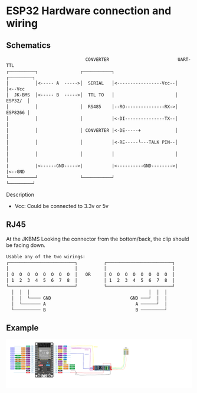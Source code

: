 # ESP32 Hardware connection and wiring


## Schematics

```
                              CONVERTER                          UART-TTL
┌──────────┐                ┌───────────┐                       ┌─────────┐
│          │<----- A  ----->│  SERIAL   │<-----------------Vcc--│         │<--Vcc
│  JK-BMS  │<----- B  ----->│  TTL TO   │                       │ ESP32/  │
│          │                │  RS485    │--RO---------------RX->│ ESP8266 │
│          │                │           │<-DI---------------TX--│         │
│          │                │ CONVERTER │<-DE-----+             │         │
│          │                │           │<-RE-----└---TALK PIN--│         │
│          │                │           │                       │         │
|          |<------GND----->|           |<----------GND-------->|         |<--GND
└──────────┘                └───────────┘                       └─────────┘

```
Description
- Vcc: Could be connected to 3.3v or 5v 


## RJ45

At the JKBMS Looking the connector from the bottom/back, the clip should be facing down.

```
Usable any of the two wirings:
┌─────────────────────────┐          ┌─────────────────────────┐
│                         │          │                         │
│ O  O  O  O  O  O  O  O  │   OR     │ O  O  O  O  O  O  O  O  │
│ 1  2  3  4  5  6  7  8  │          │ 1  2  3  4  5  6  7  8  │
└─────────────────────────┘          └─────────────────────────┘
  │  │  │                                             │  │  │   
  │  │  └──── GND                              GND ───┘  │  │   
  │  └─────── A                                  A ──────┘  │   
  └────────── B                                  B ─────────┘   
```

## Example
![image](./images/ESP32-Schematics.png)
